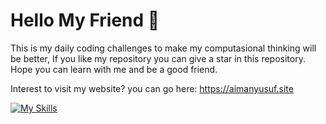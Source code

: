 # Hello My Friend 👋

This is my daily coding challenges to make my computasional thinking will be better, If you like my repository you can give a star in this repository. Hope you can learn with me and be a good friend.

Interest to visit my website? you can go here:
https://aimanyusuf.site

[![My Skills](https://skillicons.dev/icons?i=js,go,ts,py,java)](https://skillicons.dev)

